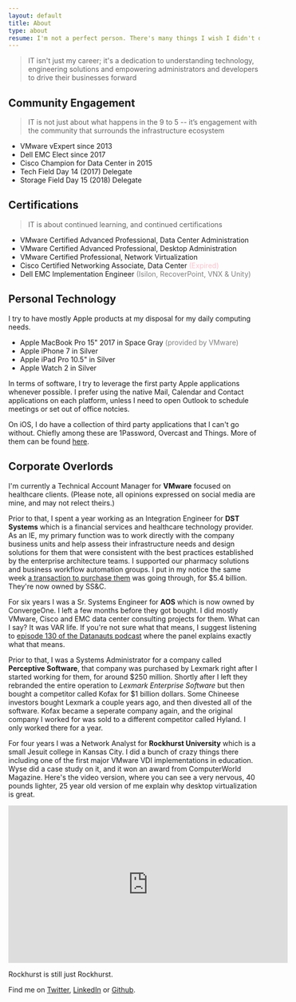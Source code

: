 ```yaml
---
layout: default
title: About
type: about
resume: I'm not a perfect person. There's many things I wish I didn't do. Like reboot the wrong ESX host that one time...
---
```


> IT isn't just my career; it's a dedication to understanding technology, engineering solutions and empowering administrators and developers to drive their businesses forward

## Community Engagement

> IT is not just about what happens in the 9 to 5 -- it’s engagement with the community that surrounds the infrastructure ecosystem

* VMware vExpert since 2013
* Dell EMC Elect since 2017
* Cisco Champion for Data Center in 2015
* Tech Field Day 14 (2017) Delegate
* Storage Field Day 15 (2018) Delegate

## Certifications

> IT is about continued learning, and continued certifications

* VMware Certified Advanced Professional, Data Center Administration
* VMware Certified Advanced Professional, Desktop Administration
* VMware Certified Professional, Network Virtualization
* Cisco Certified Networking Associate, Data Center <font color="pink">(Expired)</font>
* Dell EMC Implementation Engineer <font color="gray">(Isilon, RecoverPoint, VNX & Unity)</font>

## Personal Technology

I try to have mostly Apple products at my disposal for my daily computing needs.

* Apple MacBook Pro 15" 2017 in Space Gray <font color="gray">(provided by VMware)</font>
* Apple iPhone 7 in Silver
* Apple iPad Pro 10.5" in Silver
* Apple Watch 2 in Silver

In terms of software, I try to leverage the first party Apple applications whenever possible. I prefer using the native Mail, Calendar and Contact applications on each platform, unless I need to open Outlook to schedule meetings or set out of office notcies.

On iOS, I do have a collection of third party applications that I can't go without. Chiefly among these are 1Password, Overcast and Things. More of them can be found [here](https://vmstan.com/my-top-10-ios-apps-7887c2973b67).

## Corporate Overlords

I'm currently a Technical Account Manager for **VMware** focused on healthcare clients. (Please note, all opinions expressed on social media are mine, and may not relect theirs.)

Prior to that, I spent a year working as an Integration Engineer for **DST Systems** which is a financial services and healthcare technology provider. As an IE, my primary function was to work directly with the company business units and help assess their infrastructure needs and design solutions for them that were consistent with the best practices established by the enterprise architecture teams. I supported our pharmacy solutions and business workflow automation groups. I put in my notice the same week [a transaction to purchase them](https://www.wsj.com/articles/ss-c-technologies-to-acquire-dst-systems-1515673275) was going through, for $5.4 billion. They're now owned by SS&C.

For six years I was a Sr. Systems Engineer for **AOS** which is now owned by ConvergeOne. I left a few months before they got bought. I did mostly VMware, Cisco and EMC data center consulting projects for them. What can I say? It was VAR life. If you're not sure what that means, I suggest listening to [episode 130 of the Datanauts podcast](https://overcast.fm/+E_k8gB8Qs) where the panel explains exactly what that means.

Prior to that, I was a Systems Administrator for a company called **Perceptive Software**, that company was purchased by Lexmark right after I started working for them, for around $250 million. Shortly after I left they rebranded the entire operation to _Lexmark Enterprise Software_ but then bought a competitor called Kofax for $1 billion dollars. Some Chineese investors bought Lexmark a couple years ago, and then divested all of the software. Kofax became a seperate company again, and the original company I worked for was sold to a different competitor called Hyland. I only worked there for a year.

For four years I was a Network Analyst for **Rockhurst University** which is a small Jesuit college in Kansas City. I did a bunch of crazy things there including one of the first major VMware VDI implementations in education. Wyse did a case study on it, and it won an award from ComputerWorld Magazine. Here's the video version, where you can see a very nervous, 40 pounds lighter, 25 year old version of me explain why desktop virtualization is great.

<iframe width="560" height="315" src="https://www.youtube-nocookie.com/embed/H-an65Pmwbs" frameborder="0" allow="autoplay; encrypted-media" allowfullscreen></iframe>

Rockhurst is still just Rockhurst.

Find me on [Twitter](https://twitter.com/vmstan), [LinkedIn](https://linkedin.com/in/stanclift) or&nbsp;[Github](https://github.com/vmstan).
